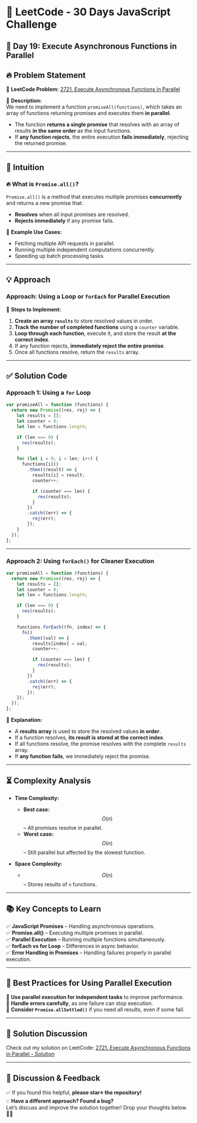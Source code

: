 # 🚀 LeetCode - 30 Days JavaScript Challenge

## 📅 Day 19: Execute Asynchronous Functions in Parallel

## 🔥 Problem Statement

🔗 **LeetCode Problem:** [2721. Execute Asynchronous Functions in Parallel](https://leetcode.com/problems/execute-asynchronous-functions-in-parallel/description)

📌 **Description:**  
We need to implement a function `promiseAll(functions)`, which takes an array of functions returning promises and executes them **in parallel**.

- The function **returns a single promise** that resolves with an array of results **in the same order** as the input functions.
- If **any function rejects**, the entire execution **fails immediately**, rejecting the returned promise.

---

## 🧠 Intuition

### 🔥 What is `Promise.all()`?

`Promise.all()` is a method that executes multiple promises **concurrently** and returns a new promise that:

- **Resolves** when all input promises are resolved.
- **Rejects immediately** if any promise fails.

🔹 **Example Use Cases:**

- Fetching multiple API requests in parallel.
- Running multiple independent computations concurrently.
- Speeding up batch processing tasks.

---

## 💡 Approach

### **Approach: Using a Loop or `forEach` for Parallel Execution**

🔹 **Steps to Implement:**

1. **Create an array `results`** to store resolved values in order.
2. **Track the number of completed functions** using a `counter` variable.
3. **Loop through each function**, execute it, and store the result **at the correct index**.
4. If any function rejects, **immediately reject the entire promise**.
5. Once all functions resolve, return the `results` array.

---

## ✅ Solution Code

### **Approach 1: Using a `for` Loop**

```javascript
var promiseAll = function (functions) {
  return new Promise((res, rej) => {
    let results = [];
    let counter = 0;
    let len = functions.length;

    if (len === 0) {
      res(results);
    }

    for (let i = 0; i < len; i++) {
      functions[i]()
        .then((result) => {
          results[i] = result;
          counter++;

          if (counter === len) {
            res(results);
          }
        })
        .catch((err) => {
          rej(err);
        });
    }
  });
};
```

---

### **Approach 2: Using `forEach()` for Cleaner Execution**

```javascript
var promiseAll = function (functions) {
  return new Promise((res, rej) => {
    let results = [];
    let counter = 0;
    let len = functions.length;

    if (len === 0) {
      res(results);
    }

    functions.forEach((fn, index) => {
      fn()
        .then((val) => {
          results[index] = val;
          counter++;

          if (counter === len) {
            res(results);
          }
        })
        .catch((err) => {
          rej(err);
        });
    });
  });
};
```

📌 **Explanation:**

- A **results array** is used to store the resolved values **in order**.
- If a function resolves, **its result is stored at the correct index**.
- If all functions resolve, the promise resolves with the complete `results` array.
- If **any function fails**, we immediately reject the promise.

---

## ⏳ Complexity Analysis

- **Time Complexity:**

  - **Best case:** $$O(n)$$ – All promises resolve in parallel.
  - **Worst case:** $$O(n)$$ – Still parallel but affected by the slowest function.

- **Space Complexity:**
  - $$O(n)$$ – Stores results of `n` functions.

---

## 📚 Key Concepts to Learn

✅ **JavaScript Promises** – Handling asynchronous operations.  
✅ **Promise.all()** – Executing multiple promises in parallel.  
✅ **Parallel Execution** – Running multiple functions simultaneously.  
✅ **forEach vs for Loop** – Differences in async behavior.  
✅ **Error Handling in Promises** – Handling failures properly in parallel execution.

---

## 🚀 Best Practices for Using Parallel Execution

🔹 **Use parallel execution for independent tasks** to improve performance.  
🔹 **Handle errors carefully**, as one failure can stop execution.  
🔹 **Consider `Promise.allSettled()`** if you need all results, even if some fail.

---

## 🔗 Solution Discussion

Check out my solution on LeetCode: [2721. Execute Asynchronous Functions in Parallel - Solution](https://leetcode.com/problems/execute-asynchronous-functions-in-parallel/solutions/6607683/2721-execute-asynchronous-functions-in-p-47ky)

---

## 💬 **Discussion & Feedback**

✅ If you found this helpful, **please star⭐ the repository!**  
💡 **Have a different approach? Found a bug?**  
Let’s discuss and improve the solution together! Drop your thoughts below. 🚀🔥
